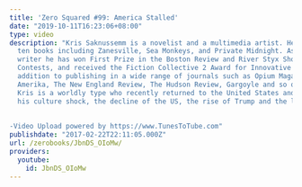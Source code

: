 ```yaml
---
title: 'Zero Squared #99: America Stalled'
date: "2019-10-11T16:23:06+08:00"
type: video
description: "Kris Saknussemm is a novelist and a multimedia artist. He has published
  ten books including Zanesville, Sea Monkeys, and Private Midnight. As a short story
  writer he has won First Prize in the Boston Review and River Styx Short Fiction
  Contests, and received the Fiction Collective 2 Award for Innovative Writing, in
  addition to publishing in a wide range of journals such as Opium Magazine, Hotel
  Amerika, The New England Review, The Hudson Review, Gargoyle and so on and so on.
  Kris is a worldly type who recently returned to the United States and we discuss
  his culture shock, the decline of the US, the rise of Trump and the liberal response.
   -Video Upload powered by https://www.TunesToTube.com"
publishdate: "2017-02-22T22:11:05.000Z"
url: /zerobooks/JbnDS_OIoMw/
providers:
  youtube:
    id: JbnDS_OIoMw
---
```


